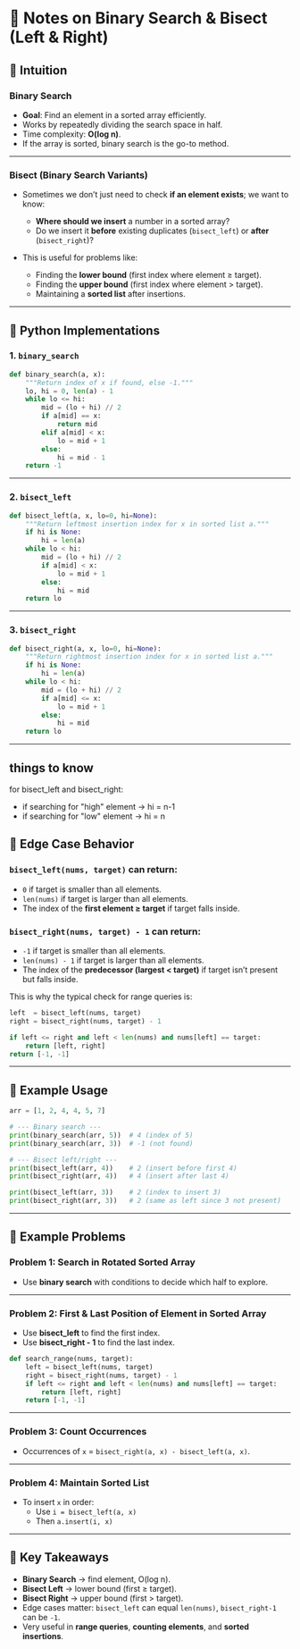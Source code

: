 
# 📘 Notes on Binary Search & Bisect (Left & Right)

## 🔹 Intuition

### Binary Search
- **Goal**: Find an element in a sorted array efficiently.  
- Works by repeatedly dividing the search space in half.  
- Time complexity: **O(log n)**.  
- If the array is sorted, binary search is the go-to method.  

---

### Bisect (Binary Search Variants)
- Sometimes we don’t just need to check **if an element exists**; we want to know:
  - **Where should we insert** a number in a sorted array?  
  - Do we insert it **before** existing duplicates (`bisect_left`) or **after** (`bisect_right`)?  

- This is useful for problems like:
  - Finding the **lower bound** (first index where element ≥ target).  
  - Finding the **upper bound** (first index where element > target).  
  - Maintaining a **sorted list** after insertions.  

---

## 🔹 Python Implementations

### 1. `binary_search`
```python
def binary_search(a, x):
    """Return index of x if found, else -1."""
    lo, hi = 0, len(a) - 1
    while lo <= hi:
        mid = (lo + hi) // 2
        if a[mid] == x:
            return mid
        elif a[mid] < x:
            lo = mid + 1
        else:
            hi = mid - 1
    return -1
```

---

### 2. `bisect_left`
```python
def bisect_left(a, x, lo=0, hi=None):
    """Return leftmost insertion index for x in sorted list a."""
    if hi is None:
        hi = len(a)
    while lo < hi:
        mid = (lo + hi) // 2
        if a[mid] < x:
            lo = mid + 1
        else:
            hi = mid
    return lo
```

---

### 3. `bisect_right`
```python
def bisect_right(a, x, lo=0, hi=None):
    """Return rightmost insertion index for x in sorted list a."""
    if hi is None:
        hi = len(a)
    while lo < hi:
        mid = (lo + hi) // 2
        if a[mid] <= x:
            lo = mid + 1
        else:
            hi = mid
    return lo
```

---

## things to know 

for bisect_left and bisect_right:

- if searching for "high" element -> hi = n-1
- if searching for "low" element -> hi = n

## 🔹 Edge Case Behavior

### `bisect_left(nums, target)` can return:
- `0` if target is smaller than all elements.  
- `len(nums)` if target is larger than all elements.  
- The index of the **first element ≥ target** if target falls inside.  

### `bisect_right(nums, target) - 1` can return:
- `-1` if target is smaller than all elements.  
- `len(nums) - 1` if target is larger than all elements.  
- The index of the **predecessor (largest < target)** if target isn’t present but falls inside.  

This is why the typical check for range queries is:

```python
left  = bisect_left(nums, target)
right = bisect_right(nums, target) - 1

if left <= right and left < len(nums) and nums[left] == target:
    return [left, right]
return [-1, -1]
```

---

## 🔹 Example Usage

```python
arr = [1, 2, 4, 4, 5, 7]

# --- Binary search ---
print(binary_search(arr, 5))  # 4 (index of 5)
print(binary_search(arr, 3))  # -1 (not found)

# --- Bisect left/right ---
print(bisect_left(arr, 4))    # 2 (insert before first 4)
print(bisect_right(arr, 4))   # 4 (insert after last 4)

print(bisect_left(arr, 3))    # 2 (index to insert 3)
print(bisect_right(arr, 3))   # 2 (same as left since 3 not present)
```

---

## 🔹 Example Problems

### Problem 1: Search in Rotated Sorted Array
- Use **binary search** with conditions to decide which half to explore.  

---

### Problem 2: First & Last Position of Element in Sorted Array
- Use **bisect_left** to find the first index.  
- Use **bisect_right - 1** to find the last index.  

```python
def search_range(nums, target):
    left = bisect_left(nums, target)
    right = bisect_right(nums, target) - 1
    if left <= right and left < len(nums) and nums[left] == target:
        return [left, right]
    return [-1, -1]
```

---

### Problem 3: Count Occurrences
- Occurrences of `x` = `bisect_right(a, x) - bisect_left(a, x)`.  

---

### Problem 4: Maintain Sorted List
- To insert `x` in order:  
  - Use `i = bisect_left(a, x)`  
  - Then `a.insert(i, x)`  

---

## 🔹 Key Takeaways
- **Binary Search** → find element, O(log n).  
- **Bisect Left** → lower bound (first ≥ target).  
- **Bisect Right** → upper bound (first > target).  
- Edge cases matter: `bisect_left` can equal `len(nums)`, `bisect_right-1` can be `-1`.  
- Very useful in **range queries**, **counting elements**, and **sorted insertions**.  
